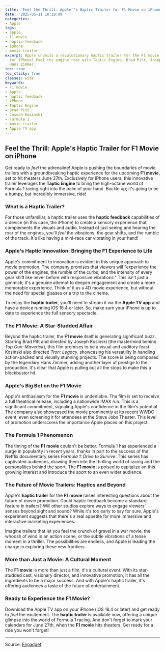 ```yaml
---
title: 'Feel the Thrill: Apple''s Haptic Trailer for F1 Movie on iPhone'
date: '2025-06-11 18:19:09 '
categories:
- Apple
tags:
- apple
- f1-movie
- haptic-feedback
- iphone
- movie-trailer
excerpt: Apple unveils a revolutionary haptic trailer for the F1 movie, exclusively
  for iPhone! Feel the engine roar with Taptic Engine. Brad Pitt, Joseph Kosinski,
  Hans Zimmer.
toc: true
toc_sticky: true
classes: wide
keywords:
- F1 movie
- Apple
- haptic feedback
- iPhone
- Taptic Engine
- Brad Pitt
- Joseph Kosinski
- Formula 1
- movie trailer
- Apple TV app
---
```


## Feel the Thrill: Apple's Haptic Trailer for F1 Movie on iPhone

Get ready to *feel* the adrenaline! Apple is pushing the boundaries of movie trailers with a groundbreaking haptic experience for the upcoming **F1 movie**, set to hit theaters June 27th. Exclusively for iPhone users, this innovative trailer leverages the **Taptic Engine** to bring the high-octane world of Formula 1 racing right into the palm of your hand. Buckle up; it's going to be a bumpy, but incredibly immersive, ride!

### What is a Haptic Trailer?

For those unfamiliar, a haptic trailer uses the **haptic feedback** capabilities of a device (in this case, the iPhone) to create a sensory experience that complements the visuals and audio. Instead of just seeing and hearing the roar of the engines, you'll *feel* the vibrations, the gear shifts, and the rumble of the track. It's like having a mini-race car vibrating in your hand!

### Apple's Haptic Innovation: Bringing the F1 Experience to Life

Apple's commitment to innovation is evident in this unique approach to movie promotion. The company promises that viewers will "experience the power of the engines, the rumble of the curbs, and the intensity of every gear shift like never before with responsive vibrations." This isn't just a gimmick; it's a genuine attempt to deepen engagement and create a more memorable experience. Think of it as a 4D movie experience, but without the need for special glasses or a trip to the cinema.

To enjoy the **haptic trailer**, you'll need to stream it via the **Apple TV app** and have a device running iOS 18.4 or later. So, make sure your iPhone is up to date to experience the full sensory spectacle.

### The F1 Movie: A Star-Studded Affair

Beyond the haptic trailer, the **F1 movie** itself is generating significant buzz. Starring Brad Pitt and directed by Joseph Kosinski (the mastermind behind *Top Gun: Maverick*), this film promises to be a visual and auditory feast. Kosinski also directed *Tron: Legacy*, showcasing his versatility in handling action-packed and visually stunning projects. The score is being composed by the legendary Hans Zimmer, adding another layer of prestige to the production. It's clear that Apple is pulling out all the stops to make this a blockbuster hit. 

### Apple's Big Bet on the F1 Movie

Apple's enthusiasm for the **F1 movie** is undeniable. The film is set to receive a full theatrical release, including a nationwide IMAX run. This is a significant commitment, signaling Apple's confidence in the film's potential. The company also showcased the movie prominently at its recent WWDC event, even screening it for attendees at the Steve Jobs Theater. This level of promotion underscores the importance Apple places on this project.

### The Formula 1 Phenomenon

The timing of the **F1 movie** couldn't be better. Formula 1 has experienced a surge in popularity in recent years, thanks in part to the success of the Netflix documentary series *Formula 1: Drive to Survive*. This series has captivated audiences, drawing them into the thrilling world of racing and the personalities behind the sport. The **F1 movie** is poised to capitalize on this growing interest and introduce the sport to an even wider audience.

### The Future of Movie Trailers: Haptics and Beyond

Apple's **haptic trailer** for the **F1 movie** raises interesting questions about the future of movie promotion. Could haptic feedback become a standard feature in trailers? Will other studios explore ways to engage viewers' senses beyond sight and sound? While it's too early to say for sure, Apple's experiment suggests that there's a real appetite for more immersive and interactive marketing experiences.

Imagine trailers that let you feel the crunch of gravel in a war movie, the whoosh of wind in an action scene, or the subtle vibrations of a tense moment in a thriller. The possibilities are endless, and Apple is leading the charge in exploring these new frontiers.

### More than Just a Movie: A Cultural Moment

The **F1 movie** is more than just a film; it's a cultural event. With its star-studded cast, visionary director, and innovative promotion, it has all the ingredients to be a major success. And with Apple's haptic trailer, it's offering audiences a taste of the future of entertainment.

### Ready to Experience the F1 Movie?

Download the Apple TV app on your iPhone (iOS 18.4 or later) and get ready to *feel* the excitement. The **haptic trailer** is available now, offering a unique glimpse into the world of Formula 1 racing. And don't forget to mark your calendars for June 27th, when the **F1 movie** hits theaters. Get ready for a ride you won't forget!

---

Source: [Engadget](https://www.engadget.com/entertainment/apple-made-a-haptic-trailer-for-the-f1-movie-that-only-works-on-iphones-180815475.html?src=rss)